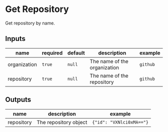 # Get Repository

Get repository by name.

## Inputs

| name | required | default | description | example |
| --- | --- | --- | --- | --- |
| organization | `true` | `null` | The name of the organization | `github` |
| repository | `true` | `null` | The name of the repository | `github` |

## Outputs

| name | description | example |
| --- | --- | --- |
| repository | The repository object | `{"id": "VXNlci0xMA=="}` |
